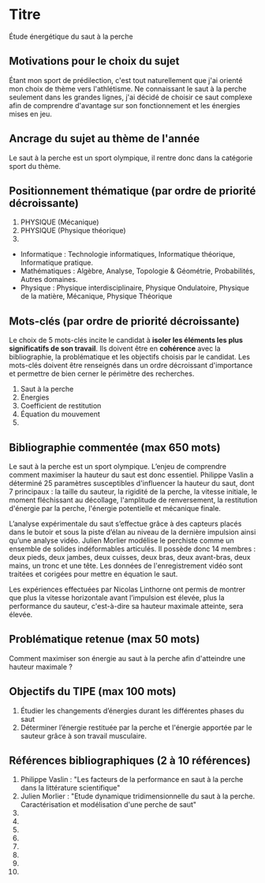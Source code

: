 # Titre
Étude énergétique du saut à la perche

## Motivations pour le choix du sujet
Étant mon sport de prédilection, c'est tout naturellement que j'ai orienté mon choix de thème vers l'athlétisme. Ne connaissant le saut à la perche seulement dans les grandes lignes, j'ai décidé de choisir ce saut complexe afin de comprendre d'avantage sur son fonctionnement et les énergies mises en jeu.

## Ancrage du sujet au thème de l'année
Le saut à la perche est un sport olympique, il rentre donc dans la catégorie sport du thème.

## Positionnement thématique (par ordre de priorité décroissante)

1. PHYSIQUE (Mécanique)
2. PHYSIQUE (Physique théorique)
3.

- Informatique : Technologie informatiques, Informatique théorique, Informatique pratique.
- Mathématiques : Algèbre, Analyse, Topologie & Géométrie, Probabilités, Autres domaines.
- Physique : Physique interdisciplinaire, Physique Ondulatoire, Physique de la matière, Mécanique, Physique Théorique


## Mots-clés (par ordre de priorité décroissante)

Le choix de 5 mots-clés incite le candidat à **isoler les éléments les plus significatifs de son travail**. Ils doivent être en **cohérence** avec la bibliographie, la problématique et les objectifs choisis par le candidat. Les mots-clés doivent être renseignés dans un ordre décroissant d'importance et permettre de bien cerner le périmètre des recherches.

1. Saut à la perche
2. Énergies
3. Coefficient de restitution
4. Équation du mouvement
5. 


## Bibliographie commentée (max 650 mots)
Le saut à la perche est un sport olympique. L’enjeu de comprendre comment maximiser la hauteur du saut est donc essentiel. Philippe Vaslin a déterminé 25 paramètres susceptibles d'influencer la hauteur du saut, dont 7 principaux : la taille du sauteur, la rigidité de la perche, la vitesse initiale, le moment fléchissant au décollage, l'amplitude de renversement, la restitution d'énergie par la perche, l'énergie potentielle et mécanique finale.

L’analyse expérimentale du saut s’effectue grâce à des capteurs placés dans le butoir et sous la piste d’élan au niveau de la dernière impulsion ainsi qu’une analyse vidéo. 
Julien Morlier modélise le perchiste comme un ensemble de solides indéformables articulés. Il possède donc 14 membres : deux pieds, deux jambes, deux cuisses, deux bras, deux avant-bras, deux mains, un tronc et une tête.
Les données de l'enregistrement vidéo sont traitées et corigées pour mettre en équation le saut. 

Les expériences effectuées par Nicolas Linthorne ont permis de montrer que plus la vitesse horizontale avant l’impulsion est élevée, plus la performance du sauteur, c'est-à-dire sa hauteur maximale atteinte, sera élevée.


## Problématique retenue (max 50 mots)
Comment maximiser son énergie au saut à la perche afin d'atteindre une hauteur maximale ?

## Objectifs du TIPE (max 100 mots)


1. Étudier les changements d’énergies durant les différentes phases du saut
2. Déterminer l’énergie restituée par la perche et l'énergie apportée par le sauteur grâce à son travail musculaire.



## Références bibliographiques (2 à 10 références)

1. Philippe Vaslin : "Les facteurs de la performance en saut à la perche dans la littérature scientifique"
2. Julien Morlier : "Etude dynamique tridimensionnelle du saut à la perche. Caractérisation et modélisation d'une perche de saut"
3. 
4. 
5. 
6. 
7. 
8. 
9. 
10. 

